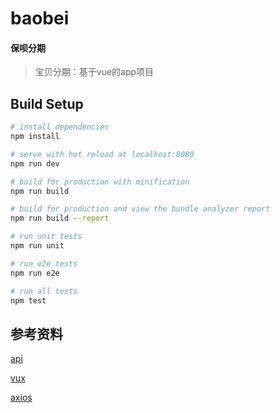 # baobei

#### 保呗分期

>宝贝分期：基于vue的app项目

## Build Setup

``` bash
# install dependencies
npm install

# serve with hot reload at localhost:8080
npm run dev

# build for production with minification
npm run build

# build for production and view the bundle analyzer report
npm run build --report

# run unit tests
npm run unit

# run e2e tests
npm run e2e

# run all tests
npm test
```

## 参考资料

[api](https://team.oschina.net/b0fq/document)

[vux](https://vux.li/#/)

[axios](https://github.com/axios/axios)
